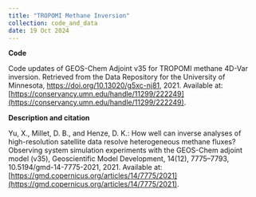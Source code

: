 ```yaml
---
title: "TROPOMI Methane Inversion"
collection: code_and_data
date: 19 Oct 2024
---
```


**Code**

Code updates of GEOS-Chem Adjoint v35 for TROPOMI methane 4D-Var inversion. Retrieved from the Data Repository for the University of Minnesota, https://doi.org/10.13020/g5xc-nj81, 2021. Available at: [https://conservancy.umn.edu/handle/11299/222249](https://conservancy.umn.edu/handle/11299/222249). 

**Description and citation**

Yu, X., Millet, D. B., and Henze, D. K.: How well can inverse analyses of high-resolution satellite data resolve heterogeneous methane fluxes? Observing system simulation experiments with the GEOS-Chem adjoint model (v35), Geoscientific Model Development, 14(12), 7775–7793, 10.5194/gmd-14-7775-2021, 2021. Available at: [https://gmd.copernicus.org/articles/14/7775/2021](https://gmd.copernicus.org/articles/14/7775/2021). 